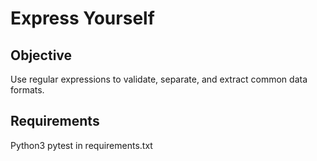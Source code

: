# Express Yourself

## Objective
Use regular expressions to validate, separate, and extract common data formats.

## Requirements
Python3
pytest in requirements.txt
